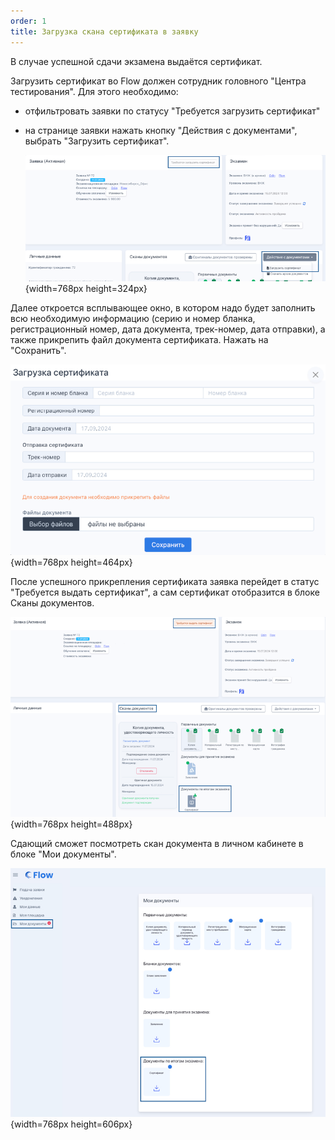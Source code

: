 ```yaml
---
order: 1
title: Загрузка скана сертификата в заявку
---
```


В случае успешной сдачи экзамена выдаётся сертификат.

Загрузить сертификат во Flow должен сотрудник головного "Центра тестирования". Для этого необходимо:

-  отфильтровать заявки по статусу  "Требуется загрузить сертификат"

-  на странице заявки нажать кнопку "Действия с документами", выбрать "Загрузить сертификат".

   ![](./zagruzka-skana-sertifikata-v-zayavku.png){width=768px height=324px}

Далее откроется всплывающее окно, в котором надо будет заполнить всю необходимую информацию (серию и номер бланка, регистрационный номер, дата документа, трек-номер, дата отправки), а также прикрепить файл документа сертификата. Нажать на "Сохранить".

![](./zagruzka-skana-sertifikata-v-zayavku-2.png){width=768px height=464px}

После успешного прикрепления сертификата заявка  перейдет в статус "Требуется выдать сертификат", а сам сертификат отобразится в блоке Сканы документов.

![](./zagruzka-skana-sertifikata-v-zayavku-3.png){width=768px height=488px}

Сдающий сможет посмотреть скан документа  в личном кабинете в блоке "Мои документы".

![](./zagruzka-skana-sertifikata-v-zayavku-4.png){width=768px height=606px}
